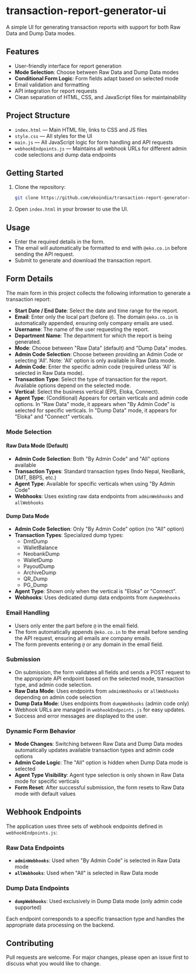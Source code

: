 # transaction-report-generator-ui

A simple UI for generating transaction reports with support for both Raw Data and Dump Data modes.

## Features

-   User-friendly interface for report generation
-   **Mode Selection**: Choose between Raw Data and Dump Data modes
-   **Conditional Form Logic**: Form fields adapt based on selected mode
-   Email validation and formatting
-   API integration for report requests
-   Clean separation of HTML, CSS, and JavaScript files for maintainability

## Project Structure

-   `index.html` — Main HTML file, links to CSS and JS files
-   `style.css` — All styles for the UI
-   `main.js` — All JavaScript logic for form handling and API requests
-   `webhookEndpoints.js` — Maintains all webhook URLs for different admin code selections and dump data endpoints

## Getting Started

1.  Clone the repository:

    ```sh
    git clone https://github.com/ekoindia/transaction-report-generator-ui.git
    ```

2.  Open `index.html` in your browser to use the UI.

## Usage

-   Enter the required details in the form.
-   The email will automatically be formatted to end with `@eko.co.in` before sending the API request.
-   Submit to generate and download the transaction report.

## Form Details

The main form in this project collects the following information to generate a transaction report:

-   **Start Date / End Date**: Select the date and time range for the report.
-   **Email**: Enter only the local part (before `@`). The domain `@eko.co.in` is automatically appended, ensuring only company emails are used.
-   **Username**: The name of the user requesting the report.
-   **Department Name**: The department for which the report is being generated.
-   **Mode**: Choose between "Raw Data" (default) and "Dump Data" modes.
-   **Admin Code Selection**: Choose between providing an Admin Code or selecting 'All'. Note: 'All' option is only available in Raw Data mode.
-   **Admin Code**: Enter the specific admin code (required unless 'All' is selected in Raw Data mode).
-   **Transaction Type**: Select the type of transaction for the report. Available options depend on the selected mode.
-   **Vertical**: Select the business vertical (EPS, Eloka, Connect).
-   **Agent Type**: (Conditional) Appears for certain verticals and admin code options. In "Raw Data" mode, it appears when "By Admin Code" is selected for specific verticals. In "Dump Data" mode, it appears for "Eloka" and "Connect" verticals.

### Mode Selection

#### Raw Data Mode (Default)

-   **Admin Code Selection**: Both "By Admin Code" and "All" options available
-   **Transaction Types**: Standard transaction types (Indo Nepal, NeoBank, DMT, BBPS, etc.)
-   **Agent Type**: Available for specific verticals when using "By Admin Code"
-   **Webhooks**: Uses existing raw data endpoints from `adminWebhooks` and `allWebhooks`

#### Dump Data Mode

-   **Admin Code Selection**: Only "By Admin Code" option (no "All" option)
-   **Transaction Types**: Specialized dump types:
    -   DmtDump
    -   WalletBalance
    -   NeobankDump
    -   WalletDump
    -   PayoutDump
    -   ArchiveDump
    -   QR_Dump
    -   PG_Dump
-   **Agent Type**: Shown only when the vertical is "Eloka" or "Connect".
-   **Webhooks**: Uses dedicated dump data endpoints from `dumpWebhooks`

### Email Handling

-   Users only enter the part before `@` in the email field.
-   The form automatically appends `@eko.co.in` to the email before sending the API request, ensuring all emails are company emails.
-   The form prevents entering `@` or any domain in the email field.

### Submission

-   On submission, the form validates all fields and sends a POST request to the appropriate API endpoint based on the selected mode, transaction type, and admin code selection.
-   **Raw Data Mode**: Uses endpoints from `adminWebhooks` or `allWebhooks` depending on admin code selection
-   **Dump Data Mode**: Uses endpoints from `dumpWebhooks` (admin code only)
-   Webhook URLs are managed in `webhookEndpoints.js` for easy updates.
-   Success and error messages are displayed to the user.

### Dynamic Form Behavior

-   **Mode Changes**: Switching between Raw Data and Dump Data modes automatically updates available transaction types and admin code options
-   **Admin Code Logic**: The "All" option is hidden when Dump Data mode is selected
-   **Agent Type Visibility**: Agent type selection is only shown in Raw Data mode for specific verticals
-   **Form Reset**: After successful submission, the form resets to Raw Data mode with default values

## Webhook Endpoints

The application uses three sets of webhook endpoints defined in `webhookEndpoints.js`:

### Raw Data Endpoints

-   **`adminWebhooks`**: Used when "By Admin Code" is selected in Raw Data mode
-   **`allWebhooks`**: Used when "All" is selected in Raw Data mode

### Dump Data Endpoints

-   **`dumpWebhooks`**: Used exclusively in Dump Data mode (only admin code supported)

Each endpoint corresponds to a specific transaction type and handles the appropriate data processing on the backend.

## Contributing

Pull requests are welcome. For major changes, please open an issue first to discuss what you would like to change.
